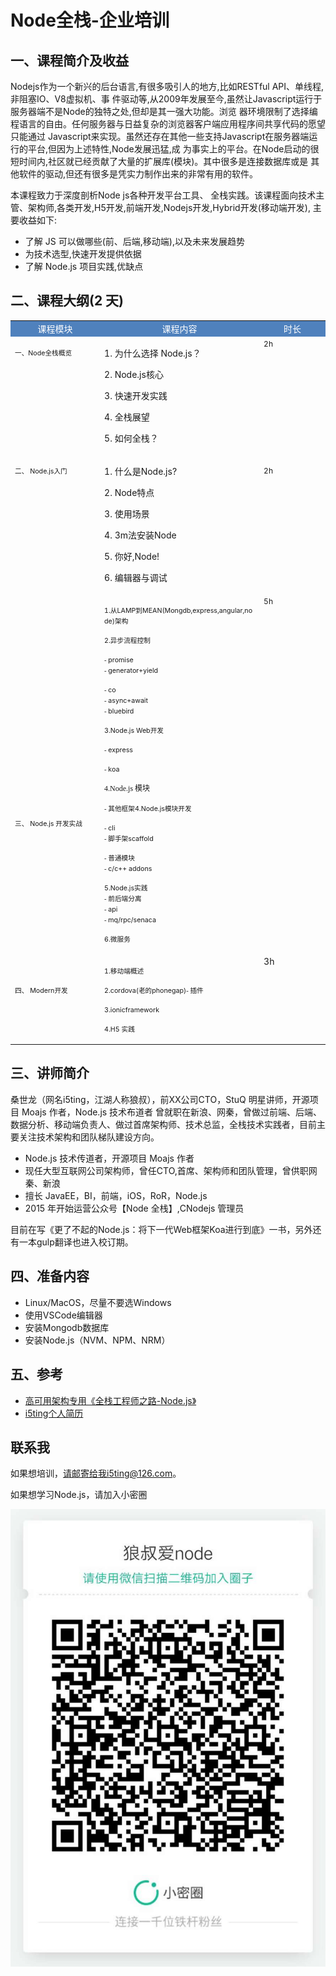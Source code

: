 # Node全栈-企业培训

## 一、课程简介及收益
 
 Nodejs作为一个新兴的后台语言,有很多吸引人的地方,比如RESTful API、单线程,非阻塞IO、V8虚拟机、事 件驱动等,从2009年发展至今,虽然让Javascript运行于服务器端不是Node的独特之处,但却是其一强大功能。浏览 器环境限制了选择编程语言的自由。任何服务器与日益复杂的浏览器客户端应用程序间共享代码的愿望只能通过 Javascript来实现。虽然还存在其他一些支持Javascript在服务器端运行的平台,但因为上述特性,Node发展迅猛,成 为事实上的平台。在Node启动的很短时间内,社区就已经贡献了大量的扩展库(模块)。其中很多是连接数据库或是 其他软件的驱动,但还有很多是凭实力制作出来的非常有用的软件。
 
 本课程致力于深度剖析Node js各种开发平台工具、 全栈实践。该课程面向技术主管、架构师,各类开发,H5开发,前端开发,Nodejs开发,Hybrid开发(移动端开发), 主要收益如下:

- 了解 JS 可以做哪些(前、后端,移动端),以及未来发展趋势 
- 为技术选型,快速开发提供依据
- 了解 Node.js 项目实践,优缺点
 
## 二、课程大纲(2 天)
 
<table>
    <tbody>
        <tr class="firstRow">
            <td width="215" valign="top" style="word-break: break-all; background-color: rgb(79, 129, 189);" align="center">
                <span style="color: rgb(255, 255, 255);">课程模块</span>
            </td>
            <td width="411" valign="top" style="word-break: break-all; background-color: rgb(79, 129, 189);" align="center">
                <span style="color: rgb(255, 255, 255);">课程内容</span>
            </td>
            <td width="154" valign="top" style="word-break: break-all; background-color: rgb(79, 129, 189);" align="center">
                <span style="color: rgb(255, 255, 255);">时长</span>
            </td>
        </tr>
        <tr>
            <td width="215" valign="top" style="word-break: break-all;">
                <p>
                    <span style="font-size: 8pt;">一、Node全栈概览</span><br/>
                </p>
                <p>
                    <br/>
                </p>
            </td>
            <td width="411" valign="top" style="word-break: break-all;">
                <p>
                    <span style="font-size: 8pt;"></span>
                </p>
                <p>
                    1. 为什么选择 Node.js？
                </p>
                <p>
                    2. Node.js核心
                </p>
                <p>
                    3. 快速开发实践
                </p>
                <p>
                    4. 全栈展望
                </p>
                <p>
                    5. 如何全栈？
                </p>
            </td>
            <td width="154" valign="top" style="word-break: break-all;">
                <span style="font-size: 12px;">2h</span>
            </td>
        </tr>
        <tr>
            <td width="215" valign="top" style="word-break: break-all;">
                <p>
                    <span style="font-size: 8pt;">二、 </span><span style="font-size: 8pt;">Node.js入门</span><br/>
                </p>
            </td>
            <td width="411" valign="top" style="word-break: break-all;">
                <p>
                    <span style="font-size: 8pt;"></span>
                </p>
                <p>
                    1. 什么是Node.js?
                </p>
                <p>
                    2. Node特点
                </p>
                <p>
                    3. 使用场景
                </p>
                <p>
                    4. 3m法安装Node
                </p>
                <p>
                    5. 你好,Node!
                </p>
                <p>
                    6. 编辑器与调试
                </p>
            </td>
            <td width="154" valign="top" style="word-break: break-all;">
                <p>
                    <span style="font-size: 9pt;">2h&nbsp;</span><br/>
                </p>
            </td>
        </tr>
        <tr>
            <td width="215" valign="top" style="word-break: break-all;">
                <p>
                    <span style="font-size: 8pt;"><br/></span>
                </p>
                <p>
                    <span style="font-size: 8pt;"><br/></span>
                </p>
                <p>
                    <span style="font-size: 8pt;"><br/></span>
                </p>
                <p>
                    <span style="font-size: 8pt;"><br/></span>
                </p>
                <p>
                    <span style="font-size: 8pt;"><br/></span>
                </p>
                <p>
                    <span style="font-size: 8pt;"><br/></span>
                </p>
                <p>
                    <span style="font-size: 8pt;"><br/></span>
                </p>
                <p>
                    <span style="font-size: 8pt;"><br/></span>
                </p>
                <p>
                    <span style="font-size: 8pt;"><br/></span>
                </p>
                <p>
                    <span style="font-size: 8pt;"><br/></span>
                </p>
                <p>
                    <span style="font-size: 8pt;"><br/></span>
                </p>
                <p>
                    <span style="font-size: 8pt;">三、 </span><span style="font-size: 8pt;">Node.js </span><span style="font-size: 8pt;">开发实战</span><br/>
                </p>
                <p>
                    <br/>
                </p>
                <p>
                    <br/>
                </p>
                <p>
                    <br/>
                </p>
                <p>
                    <br/>
                </p>
            </td>
            <td width="411" valign="top" style="word-break: break-all;">
                <p>
                    <span style="font-size: 8pt;">1.</span><span style="font-size: 8pt;">从</span><span style="font-size: 8pt;">LAMP</span><span style="font-size: 8pt;">到</span><span style="font-size: 8pt;">MEAN(Mongdb,express,angular,node)</span><span style="font-size: 8pt;">架构</span><br/>
                </p>
                <p>
                    <span style="font-size: 8.000000pt">2.</span><span style="font-size: 8.000000pt">异步流程控制</span>
                </p>
                <p>
                    <span style="font-size: 8.000000pt; font-family: &#39;Wingdings&#39;">- </span><span style="font-size: 8.000000pt">promise<br/></span><span style="font-size: 8.000000pt; font-family: &#39;Wingdings&#39;">- </span><span style="font-size: 8.000000pt">generator+yield</span>
                </p>
                <p>
                    <span style="font-size: 8.000000pt; font-family: &#39;Wingdings&#39;">- </span><span style="font-size: 8.000000pt">co<br/></span><span style="font-size: 8.000000pt; font-family: &#39;Wingdings&#39;">- </span><span style="font-size: 8.000000pt">async+await</span><span style="font-size: 8.000000pt"><br/></span><span style="font-size: 8.000000pt; font-family: &#39;Wingdings&#39;">- </span><span style="font-size: 8.000000pt">bluebird</span>
                </p>
                <p>
                    <span style="font-size: 8.000000pt">3.Node.js Web</span><span style="font-size: 8.000000pt">开发</span>
                </p>
                <p>
                    <span style="font-size: 8.000000pt; font-family: &#39;Wingdings&#39;"><span style="font-family: Wingdings; font-size: 10.6667px;">- </span></span><span style="font-size: 8.000000pt">express</span>
                </p>
                <p>
                    <span style="font-size: 8.000000pt"><span style="font-family: Wingdings; font-size: 10.6667px;"><span style="font-family: Wingdings; font-size: 10.6667px;">- </span></span>koa</span>
                </p>
                <p>
                    <span style="font-size: 9.000000pt; font-family: &#39;Calibri&#39;">4.Node.js </span><span style="font-size: 9.000000pt">模块</span>
                </p>
                <p>
                    <span style="font-size: 8.000000pt; font-family: &#39;Wingdings&#39;">- </span><span style="font-size: 8.000000pt">其他框架</span><span style="font-size: 8.000000pt">4.Node.js</span><span style="font-size: 8.000000pt">模块开发</span>
                </p>
                <p>
                    <span style="font-size: 8.000000pt; font-family: &#39;Wingdings&#39;">- </span><span style="font-size: 8.000000pt">cli<br/></span><span style="font-size: 8.000000pt; font-family: &#39;Wingdings&#39;">- </span><span style="font-size: 8.000000pt">脚手架</span><span style="font-size: 8.000000pt">scaffold</span>
                </p>
                <p>
                    <span style="font-size: 8.000000pt; font-family: &#39;Wingdings&#39;">- </span><span style="font-size: 8.000000pt">普通模块<br/></span><span style="font-size: 8.000000pt; font-family: &#39;Wingdings&#39;">- </span><span style="font-size: 8.000000pt">c/c++ addons</span>
                </p>
                <p>
                    <span style="font-size: 8.000000pt">5.Node.js</span><span style="font-size: 8.000000pt">实践<br/></span><span style="font-size: 8.000000pt; font-family: &#39;Wingdings&#39;">- </span><span style="font-size: 8.000000pt">前后端分离<br/></span><span style="font-size: 8.000000pt; font-family: &#39;Wingdings&#39;">- </span><span style="font-size: 8.000000pt">api<br/></span><span style="font-size: 8.000000pt; font-family: &#39;Wingdings&#39;">- </span><span style="font-size: 8.000000pt">mq/rpc/senaca</span>
                </p>
                <p>
                    <span style="font-size: 8.000000pt">6.</span><span style="font-size: 8.000000pt">微服务&nbsp;</span>
                </p>
            </td>
            <td width="154" valign="top" style="word-break: break-all;">
                <span style="font-size: 12px;">5h</span>
            </td>
        </tr>
        <tr>
            <td valign="top" colspan="1" rowspan="1" style="word-break: break-all;" width="215">
                <p>
                    <span style="font-size: 8pt;"><br/></span>
                </p>
                <p>
                    <span style="font-size: 8pt;">四、 </span><span style="font-size: 8pt;">Modern</span><span style="font-size: 8pt;">开发&nbsp;</span><br/>
                </p>
                <p>
                    <br/>
                </p>
                <p>
                    <br/>
                </p>
            </td>
            <td valign="top" colspan="1" rowspan="1" style="word-break: break-all;" width="151">
                <p>
                    <span style="font-size: 8pt;">1.</span><span style="font-size: 8pt;">移动端概述</span>
                </p>
                <p>
                    <span style="font-size: 8.000000pt">2.cordova(</span><span style="font-size: 8.000000pt">老的</span><span style="font-size: 8.000000pt">phonegap)</span><span style="font-size: 8.000000pt; font-family: &#39;Wingdings&#39;">- </span><span style="font-size: 8.000000pt">插件</span>
                </p>
                <p>
                    <span style="font-size: 8.000000pt">3.ionicframework&nbsp;</span>
                </p>
                <p>
                    <span style="font-size: 8.000000pt">4.H5 </span><span style="font-size: 8.000000pt">实践&nbsp;</span>
                </p>
            </td>
            <td valign="top" colspan="1" rowspan="1" style="word-break: break-all;" width="154">
                3h
            </td>
        </tr>
    </tbody>
</table>
 
## 三、讲师简介

桑世龙（网名i5ting，江湖人称狼叔），前XX公司CTO，StuQ 明星讲师，开源项目 Moajs 作者，Node.js 技术布道者 曾就职在新浪、网秦，曾做过前端、后端、数据分析、移动端负责人、做过首席架构师、技术总监，全栈技术实践者，目前主要关注技术架构和团队梯队建设方向。

- Node.js 技术传道者，开源项目 Moajs 作者
- 现任大型互联网公司架构师，曾任CTO,首席、架构师和团队管理，曾供职网秦、新浪
- 擅长 JavaEE，BI，前端，iOS，RoR，Node.js
- 2015 年开始运营公众号【Node 全栈】,CNodejs 管理员

目前在写《更了不起的Node.js：将下一代Web框架Koa进行到底》一书，另外还有一本gulp翻译也进入校订期。

## 四、准备内容

- Linux/MacOS，尽量不要选Windows
- 使用VSCode编辑器
- 安装Mongodb数据库
- 安装Node.js（NVM、NPM、NRM）

## 五、参考

- [高可用架构专用《全栈工程师之路-Node.js》](https://github.com/i5ting/nodejs-fullstack)
- [i5ting个人简历](https://github.com/i5ting/i5ting)

## 联系我

如果想培训，请邮寄给我i5ting@126.com。

如果想学习Node.js，请加入小密圈

![Connect](connect.jpg)
